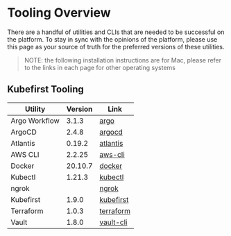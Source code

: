 # Tooling Overview

There are a handful of utilities and CLIs that are needed to be successful on the platform. To stay in sync with the opinions of the platform, please use this page as your source of truth for the preferred versions of these utilities.

> NOTE: the following installation instructions are for Mac, please refer to the links in each page for other operating systems


## Kubefirst Tooling

| Utility       | Version | Link                          |
|---------------|---------|-------------------------------|
| Argo Workflow | 3.1.3   | [argo](argo.md)               |
| ArgoCD        | 2.4.8   | [argocd](argocd.md)           |
| Atlantis      | 0.19.2  | [atlantis](atlantis.md)       |
| AWS CLI       | 2.2.25  | [aws-cli](aws-cli.md)         |
| Docker        | 20.10.7 | [docker](docker.md)           |
| Kubectl       | 1.21.3  | [kubectl](kubectl.md)         |
| ngrok         |         | [ngrok](ngrok.md)             |
| Kubefirst     | 1.9.0   | [kubefirst](kubefirst-cli.md) |
| Terraform     | 1.0.3   | [terraform](terraform.md)     |
| Vault         | 1.8.0   | [vault-cli](vault-cli.md)     |
